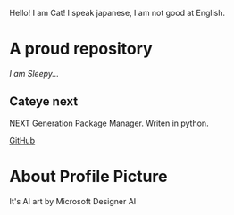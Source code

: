 Hello! I am Cat!
I speak japanese, I am not good at English.

# A proud repository
*I am Sleepy...*

## Cateye next
NEXT Generation Package Manager. Writen in python.

[GitHub](https://github.com/Kamu-JP/cateye-next)

# About Profile Picture
It's AI art by Microsoft Designer AI
